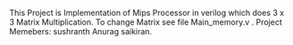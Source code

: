 This Project is Implementation of Mips Processor in verilog which does 
3 x 3 Matrix Multiplication. To change Matrix see file Main_memory.v .
Project Memebers:
sushranth
Anurag
saikiran.
